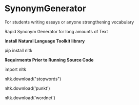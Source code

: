 # SynonymGenerator

For students writing essays or anyone strengthening vocabulary

Rapid Synonym Generator for long amounts of Text

**Install Natural Language Toolkit library**

pip install nltk

**Requirments Prior to Running Source Code**

import nltk

nltk.download("stopwords")


nltk.download('punkt')



nltk.download('wordnet')



